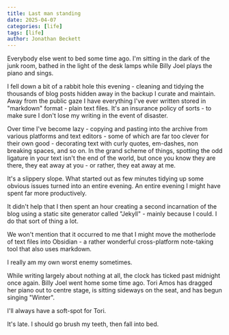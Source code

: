 ```yaml
---
title: Last man standing
date: 2025-04-07
categories: [life]
tags: [life]
author: Jonathan Beckett
---
```


Everybody else went to bed some time ago. I'm sitting in the dark of the junk room, bathed in the light of the desk lamps while Billy Joel plays the piano and sings.

I fell down a bit of a rabbit hole this evening - cleaning and tidying the thousands of blog posts hidden away in the backup I curate and maintain. Away from the public gaze I have everything I've ever written stored in "markdown" format - plain text files. It's an insurance policy of sorts - to make sure I don't lose my writing in the event of disaster.

Over time I've become lazy - copying and pasting into the archive from various platforms and text editors - some of which are far too clever for their own good - decorating text with curly quotes, em-dashes, non breaking spaces, and so on. In the grand scheme of things, spotting the odd ligature in your text isn't the end of the world, but once you know they are there, they eat away at you - or rather, they eat away at me.

It's a slippery slope. What started out as  few minutes tidying up some obvious issues turned into an entire evening. An entire evening I might have spent far more productively.

It didn't help that I then spent an hour creating a second incarnation of the blog using a static site generator called "Jekyll" - mainly because I could. I do that sort of thing a lot.

We won't mention that it occurred to me that I might move the motherlode of text files into Obsidian - a rather wonderful cross-platform note-taking tool that also uses markdown.

I really am my own worst enemy sometimes.

While writing largely about nothing at all, the clock has ticked past midnight once again. Billy Joel went home some time ago. Tori Amos has dragged her piano out to centre stage, is sitting sideways on the seat, and has begun singing "Winter".

I'll always have a soft-spot for Tori.

It's late. I should go brush my teeth, then fall into bed.